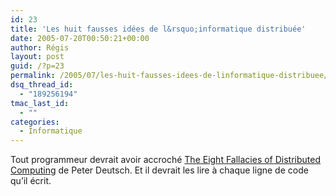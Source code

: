 ```yaml
---
id: 23
title: 'Les huit fausses idées de l&rsquo;informatique distribuée'
date: 2005-07-20T00:50:21+00:00
author: Régis
layout: post
guid: /?p=23
permalink: /2005/07/les-huit-fausses-idees-de-linformatique-distribuee/
dsq_thread_id:
  - "189256194"
tmac_last_id:
  - ""
categories:
  - Informatique
---
```

Tout programmeur devrait avoir accroché [The Eight Fallacies of Distributed Computing](http://today.java.net/jag/Fallacies.html) de Peter Deutsch. Et il devrait les lire à chaque ligne de code qu&rsquo;il écrit.